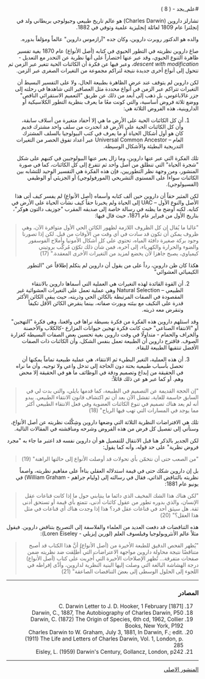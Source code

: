 <div dir="rtl">

#علم_بجد - ( 8 )

تشارلز داروين (Charles Darwin) هو عالم تاريخ طبيعي وجيولوجي بريطاني ولد في إنجلترا عام 1809 لعائلة إنجليزية علمية وتوفي في 1882.

والده هو الدكتور روبرت داروين، وكان جده "آرازموس داروين" عالماً ومؤلفاً بدوره.

صاغ داروين نظريته في التطور الحيوي في كتابه (أصل الأنواع) عام 1870 بغية تفسير ظاهرة التنوع الحيوي، وقد عبر عنها اختصاراً على أنها نظرية عن التحدر مع التعديل - *descent with modification*، وعبر فيها عن فكرة أن الكائنات الحية تتغير عبر الزمن ثم تتحول إلى أنواع أخرى جديدة نتيجة لتراكم مجموعة من التغيرات الصغرى عبر الزمن.

لكن داروين لم يتوقف عند عرض الظاهرة بطبيعة الحال، ولا على التفسير البسيط أن التغيرات تتراكم عبر الزمن في أنواع محددة مثل العصافير التي شاهدها في رحلته إلى جزر غالاباغوس، بل ذهب إلى أبعد من ذلك عن طريق "التعميم الاستقرائي الناقص" ووضع ثلاثة فروض أساسية، والتي كونت معًا ما يعرف بنظرية التطور الكلاسيكية أو الداروينية، هذه الفروض الثلاثة هي:

1. أن كل الكائنات الحية على الأرض ما هي إلا أحفاد متغيرة من أسلاف سابقة، وأن كل الكائنات الحية على الأرض قد انحدرت من سلف واحد مشترك قديم كان هو أول أشكال الحياة أو ما يعرف في كتب البيولوجيا بالسلف المشترك العام – Universal Common Ancestor عبر أعداد تفوق الحصر من التغيرات التدريجية البطيئة والأشكال الوسيطة.

تلك الفكرة التي عبر عنها داروين، وما زال يعبر عنها البيولوجيين في كتبهم على شكل "شجرة الحياة" التي تنطلق من أصل واحد ثم تتفرع إلى كل الكائنات، كما في صورة المنشور، ومن وجهة نظر التطوريين، فإن هذه الفكرة هي التفسير الوحيد للتشابه بين الكائنات سواءاً على المستوى التشريحي (المورفولوجي) أو الجزيئي أو الوظيفي (الفسيولوجي).

لكن المثير حقاً أن داروين حين ألف كتابه وأسماه (أصل الأنواع) لم يفسر كيف أتى هذا الأصل والنوع الأول – UAC إلى الحياة ولم يخبرنا حقاً كيف نشأت الحياة على الأرض في كتابه. لكنه أوضح ما يظنه في رسالة خاصة إلى صديقه المقرب "جوزيف دالتون هوكر"، بتاريخ الأول من فبراير عام 1871، حيث قال فيها:

> "غالبا ما يُقال إن كل الظروف اللازمة لظهور الكائن الحي الأول متوافرة الآن، وهي ظروف يمكن أن تكون قد سادت في أي وقت من الأوقات من قبل. لكن إذا تصورنا وجود بركة صغيرة دافئة المياه، تحتوي على كل أشكال الأمونيا وأملاح الفوسفور والضوء والحرارة والكهرباء، إلى آخره، فمن شأن ذلك تكوّن مُركّب بروتيني كيمياوي، يصبح جاهزا لأن يخضع لمزيد من التغيرات الأخرى المعقدة." (17)

هكذا كان ظن داروين، رداً على من يقول أن داروين لم يتكلم إطلاقاً عن "التطور الكيميائي العشوائي"

2. أن القوة القائدة لهذه التغيرات هي العملية التي أسماها داروين بالانتقاء الطبيعي – Natural Selection وهي عملية تعمل على التغيرات العشوائية غير المقصودة في الصفات المرتبطة بالكائن الحي وذريته، حيث يبقى الكائن الأكثر قدرة على التكيف مع بيئته ويورث صفاته، بينما ينقرض الكائن الأقل تكيفاً وتنقرض معه ذريته.

وقد استلهم داروين هذه الفكرة من فكرة بسيطة نراها في واقعنا، وهي فكرة "التهجين" أو "الانتقاء الصناعي" حيث كانت فكرة تهجين حيوانات المزارع -كالكلاب والأحصنة والخراف والحمام - متداولًا في وقت داروين بغية تحسين بعض الصفات البسيطة كغزارة الصوف. فاقترح داروين أن الطبيعة تعمل بنفس الشكل، وأن الكائنات ذات الصفات الأفضل تنتقيها الطبيعة للبقاء.

3. أن هذه العملية، التغير البطيء ثم الانتقاء، هي عملية طبيعية تماماً يمكنها أن تحصل بأسباب طبيعية بحتة دون الحاجة إلى تدخل واعي ولا توجيه. وأن ما نراه في الحقيقة من إبداع وتصميم ودقة في الوظائف ما هو في الحقيقة إلا محض وهم. أو كما عبر هو عن ذلك قائلاً:

> "إن الحجة القديمة عن التصميم في الطبيعة، كما قدمها بايلي، والتي بدت لي في السابق حاسمة للغاية، تفشل الآن بعد أن تم اكتشاف قانون الانتقاء الطبيعي. يبدو أنه لم يعد هناك تصميم في تنوع الكائنات العضوية وفي فعل الانتقاء الطبيعي أكثر مما يوجد في المسارات التي تهب فيها الرياح" (18)

تلك هي الافتراضات النظرية الثلاثة التي وضعها داروين وشِكَّلت نظريته عن أصل الأنواع، وسنأتي إلى تفصيل كل فرض من هذه الفروض وشرحه ومناقشته في المقالات التالية.

لكن الجدير بالذكر هنا قبل الانتقال للتفصيل هو أن داروين نفسه قد اعتبر ما جاء به "مجرد فروض نظرية" على حد قوله، وأنه كما يقول: 

> "من الصعب حتى أن نتخمّن بأي تحولات قد أوصلت الأنواع إلى حالتها الراهنة" (19)

بل إن داروين شكك حتى في قيمة استدلاله العقلي بناءاً على مفاهيم نظريته، واصماً نظريته بالتناقض الذاتي، فقال في رسالته إلى (وليام جراهم - William Graham) في يونيو عام 1881:

> "لكن هناك هذا الشك المخيف الذي دائما ما ينتابني حول ما إذا كانت قناعات عقل الإنسان، والذي بدوره تطور من عقول كائنات أدنى، تتمتع بأي قيمة أو تستحق أدنى ثقة. هل سيثق أحد في قناعات عقل قرد؟ هذا إذا وجدت هناك أي قناعات في مثل هذا العقل؟" (20)

هذه التناقضات قد دفعت العديد من العلماء والفلاسفة إلى التصريح بتناقض داروين. فيقول مثلاً عالم الأنثروبولوجيا وفيلسوف العلم (لورين إيزيلي - Loren Eiseley):

> "يُظهر الفحص الدقيق للطبعة الأخيرة من (أصل الأنواع) أنَّ هذا الكتاب قد أصبح متناقضًا نتيجة محاولة داروين مواجهة الاعتراضات التي أُطلِقت ضد نظريته ضمن صفحات متفرقة... تُظهر الإصلاحات الأخيرة التي أُجرِيت على كتاب (أصل الأنواع) درجة الهشاشة البالغة التي وصلت إليها البنية النظرية لداروين، وأدَّى إفراطه في اللجوء إلى الحلول الوسطى إلى بعضَ التناقضات الصاعقة" (21)

***

### المصادر

17) C. Darwin Letter to J. D. Hooker, 1 February [1871]
18) Darwin, C., 1887, The Autobiography of Charles Darwin, P50
19) Darwin, C. (1872) The Origin of Species, 6th cd, 1962, Collier Books, New York, P192
20) Charles Darwin to W. Graham, July 3, 1881, In Darwin, F.; edit. (1911) The Life and Letters of Charles Darwin, Vol. 1, London, p. 285
21) Eisley, L. (1959) Darwin's Century, Gollancz, London, p242

***

[المنشور الاصلي](https://www.facebook.com/akotbfb/posts/3090629847831835)

</div>